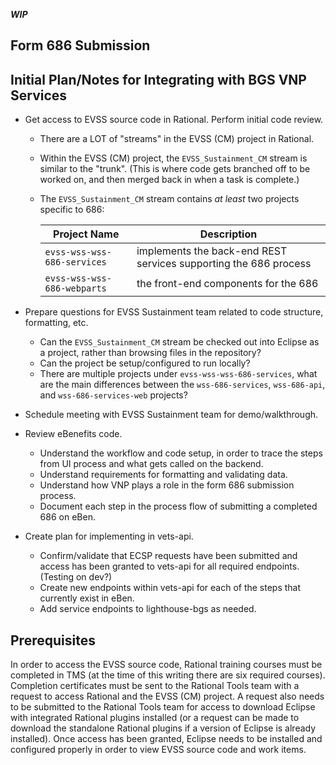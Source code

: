***WIP***

## Form 686 Submission
## Initial Plan/Notes for Integrating with BGS VNP Services

- Get access to EVSS source code in Rational.  Perform initial code review.
  - There are a LOT of "streams" in the EVSS (CM) project in Rational.  
  - Within the EVSS (CM) project, the `EVSS_Sustainment_CM` stream is similar to the "trunk".  (This is where code gets branched off to be worked on, and then merged back in when a task is complete.)
  - The `EVSS_Sustainment_CM` stream contains *at least* two projects specific to 686: 
  
    | Project Name  | Description                                                                   |
    | ------------- |-------------------------------------------------------------------------------|
    | `evss-wss-wss-686-services`| implements the back-end REST services supporting the 686 process |
    | `evss-wss-wss-686-webparts`| the front-end components for the 686                             |

- Prepare questions for EVSS Sustainment team related to code structure, formatting, etc.
  - Can the `EVSS_Sustainment_CM` stream be checked out into Eclipse as a project, rather than browsing files in the repository?
  - Can the project be setup/configured to run locally?
  - There are multiple projects under `evss-wss-wss-686-services`, what are the main differences between the `wss-686-services`, `wss-686-api`, and `wss-686-services-web` projects? 
  
- Schedule meeting with EVSS Sustainment team for demo/walkthrough.  
- Review eBenefits code.
  - Understand the workflow and code setup, in order to trace the steps from UI process and what gets called on the backend.
  - Understand requirements for formatting and validating data.
  - Understand how VNP plays a role in the form 686 submission process.
  - Document each step in the process flow of submitting a completed 686 on eBen.
- Create plan for implementing in vets-api.
  - Confirm/validate that ECSP requests have been submitted and access has been granted to vets-api for all required endpoints. (Testing on dev?)
  - Create new endpoints within vets-api for each of the steps that currently exist in eBen.
  - Add service endpoints to lighthouse-bgs as needed.

## Prerequisites
In order to access the EVSS source code, Rational training courses must be completed in TMS (at the time of this writing there are six required courses).  Completion certificates must be sent to the Rational Tools team with a request to access Rational and the EVSS (CM) project.  A request also needs to be submitted to the Rational Tools team for access to download Eclipse with integrated Rational plugins installed (or a request can be made to download the standalone Rational plugins if a version of Eclipse is already installed).  Once access has been granted, Eclipse needs to be installed and configured properly in order to view EVSS source code and work items.
